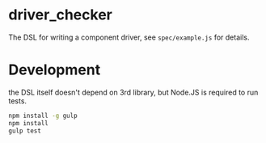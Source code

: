 driver_checker
==============
The DSL for writing a component driver, see `spec/example.js` for details.

# Development
the DSL itself doesn't depend on 3rd library, but Node.JS is required to run tests.
```sh
npm install -g gulp
npm install
gulp test
```
